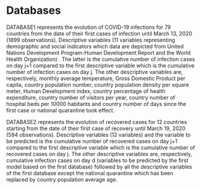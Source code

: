 # Databases
DATABASE1 represents the  evolution  of  COVID-19  infections  for  79  countries from the  date of  their first cases  of infection until  March 13,  2020  (1899  observations). Descriptive  variables  (11  variables  representing demographic and social indicators which data are depicted from  United  Nations  Development  Program-Human Development Report  and the World Health  Organization) . The latter is  the cumulative number of  infection cases on  day j+1 compared to the first descriptive variable which is the cumulative number of infection cases  on day j. The other descriptive  variables  are,  respectively,  monthly  average temperature,  Gross Domestic  Product  per capita,  country population number, country population density per square meter, Human  Development index, country percentage  of health  expenditure,  country  number of  visitors  per  year, country number  of hospital beds per  10000 habitants and country  number  of  days  since  the  first  case  or  national quarantine took effect.

DATABASE2 represents the  evolution of  recovered cases  for 12 countries starting  from  the  date  of  their  first  case  of recovery  until  March  19,  2020  (594  observations). Descriptive variables (12 variables) and the variable to be predicted  is  the cumulative  number  of  recovered  cases  on  day  j+1 compared  to  the  first  descriptive  variable  which  is  the cumulative number of recovered cases on day j. The other descriptive variables are, respectively, cumulative infection cases on day d (variables to be predicted by the first model based on the first database) followed by all the descriptive variables  of  the  first  database  except  the  national quarantine which has been replaced by country population average  age.
